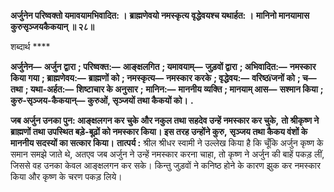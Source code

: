 **अर्जुनेन परिष्वक्तो यमावयामभिवादित: ।** **ब्राह्मणेवयो नमस्कृत्य वृद्धेवयश्च यथार्हत: ।** **मानिनो मानयामास कुरुसृञ्जयकैकयान् ॥ २८॥** 

शब्दार्थ **** 

**अर्जुनेन—** **अर्जुन द्वारा** **; परिष्वक्त:—** **आङ्क्षलगित** **; यमावयाम्—** **जुड़वों द्वारा** **; अभिवादित:—** **नमस्कार किया गया** **; ब्राह्मणेवय:—** **ब्राह्मणों को** **; नमस्कृत्य—** **नमस्कार करके** **; वृद्धेवय:—** **वरिष्ठïजनों को** **; च—** **तथा** **; यथा-अर्हत:—** **शिष्टाचार के अनुसार** **;** **मानिन:—** **माननीय व्यक्ति** **; मानयाम् आस—** **सश्मान किया** **; कुरु-सृञ्जय-कैकयान्—** **कुरुओं, सृञ्जयों तथा कैकयों को।** **.** 

**जब अर्जुन उनका पुन: आङ्क्षलगन कर चुके और नकुल तथा सहदेव उन्हें नमस्कार कर चुके,** **तो श्रीकृष्ण ने ब्राह्मणों तथा उपस्थित बड़े-बूढ़ों को नमस्कार किया। इस तरह उन्होंने कुरु,** **सृञ्जय तथा कैकय वंशों के माननीय सदस्यों का सत्कार किया।** **तात्पर्य :** श्रील श्रीधर स्वामी ने उल्लेख किया है कि चूँकि अर्जुन कृष्ण के समान समझे जाते थे, अतएव जब अर्जुन ने उन्हें नमस्कार करना चाहा, तो कृष्ण ने अर्जुन की बाहें पकड़ लीं, जिससे वह उनका केवल आङ्क्षलगन कर सके। किन्तु जुड़वों ने कनिष्ठ होने के कारण झुक कर नमस्कार किया और कृष्ण के चरण पकड़ लिये।  